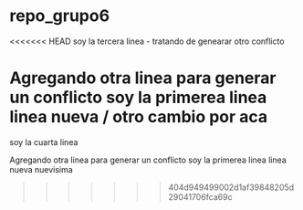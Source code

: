 # repo_grupo6

<<<<<<< HEAD
soy la tercera linea - tratando de genearar otro conflicto

Agregando otra linea para generar un conflicto
soy la primerea linea
linea nueva / otro cambio por aca  
=======
soy la cuarta linea

Agregando otra linea para generar un conflicto
soy la primerea linea
linea nueva nuevisima
>>>>>>> 404d949499002d1af39848205d29041706fca69c
